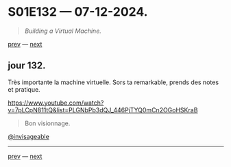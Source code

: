 # S01E132 — 07-12-2024.

> *Building a Virtual Machine.*

[prev](S01E131-06-12-2024.md) — [next](S01E133-08-12-2024.md)     

## jour 132.

Très importante la machine virtuelle. Sors ta remarkable, prends des notes et pratique.

https://www.youtube.com/watch?v=7pLCpN811tQ&list=PLGNbPb3dQJ_446PjTYQ0mCn2OGoHSKraB

> Bon visionnage.

[@invisageable](https://twitter.com/invisageable)   

---

[prev](S01E131-06-12-2024.md) — [next](S01E133-08-12-2024.md)   
